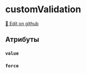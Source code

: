 # customValidation
[:memo: Edit on github](https://github.com/tihonove/vscode-candy-sugar-extensions/edit/master/server/src/SugarElements/DefaultSugarElementInfos/TypeDefinitionElements/customValidation.ts)


## Атрибуты
### `value`

### `force`

